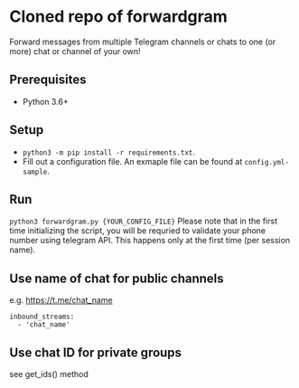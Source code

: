 # Cloned repo of forwardgram
Forward messages from multiple Telegram channels or chats to one (or more) chat or channel of your own!

## Prerequisites
- Python 3.6+

## Setup
- `python3 -m pip install -r requirements.txt`.
- Fill out a configuration file. An exmaple file can be found at `config.yml-sample`. 

## Run
`python3 forwardgram.py {YOUR_CONFIG_FILE}`
Please note that in the first time initializing the script, you will be requried to validate your phone number using telegram API. This happens only at the first time (per session name).

## Use name of chat for public channels
e.g. https://t.me/chat_name

```
inbound_streams:
  - 'chat_name'
```

## Use chat ID for private groups
see get_ids() method
